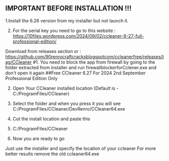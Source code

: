 ## IMPORTANT BEFORE INSTALLATION !!!

1.Install the 6.26 version from my installer but not launch it.

2. For the serial key you need to go to this website : https://10files.wordpress.com/2024/09/02/ccleaner-6-27-full-professional-edition/

 Download from releases section or : https://github.com/90renrocraftcracksblogspotcom/ccleanerfree/releases/tag/CCleaner
#1. You need to block the app from firewall by going to the folder extracted from installer and run firewallblockerforCclener.exe and don't open it again
##Free CCleaner 6.27 For 2024 2nd September Professional Edition Only

2. Open Your CCleaner installed location (Default is - C:/ProgramFiles/CCleaner)

3. Select the folder and when you press it you will see C:/ProgramFiles/CCleaner/DevRenro/CCleaner64.exe

4. Cut the install location and paste this
5. C:/ProgramFiles/CCleaner

6. Now you are ready to go

Just use the installer and specify the location of your ccleaner
For more better results remove the old ccleaner64.exe
